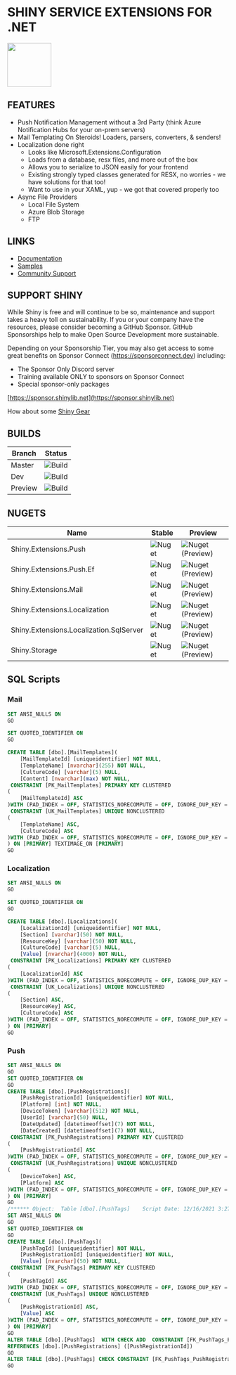 ﻿# SHINY SERVICE EXTENSIONS FOR .NET
<img src="https://github.com/shinyorg/shiny/raw/master/art/logo.png" width="100" /> 


## FEATURES
* Push Notification Management without a 3rd Party (think Azure Notification Hubs for your on-prem servers)
* Mail Templating On Steroids!  Loaders, parsers, converters, & senders!
* Localization done right
	* Looks like Microsoft.Extensions.Configuration
	* Loads from a database, resx files, and more out of the box
	* Allows you to serialize to JSON easily for your frontend
	* Existing strongly typed classes generated for RESX, no worries - we have solutions for that too!
	* Want to use in your XAML, yup - we got that covered properly too
* Async File Providers
	* Local File System
	* Azure Blob Storage
	* FTP

## LINKS
* [Documentation](https://shinylib.net/apiservices)
* [Samples](https://github.com/shinyorg/apiservices/tree/master/samples)
* [Community Support](https://github.com/shinyorg/shiny/discussions)

## SUPPORT SHINY

While Shiny is free and will continue to be so, maintenance and support takes a heavy toll on sustainability. If you or your company have the resources, please consider becoming a GitHub Sponsor. GitHub Sponsorships help to make Open Source Development more sustainable.

Depending on your Sponsorship Tier, you may also get access to some great benefits on Sponsor Connect (https://sponsorconnect.dev) including:
- The Sponsor Only Discord server
- Training available ONLY to sponsors on Sponsor Connect
- Special sponsor-only packages

[https://sponsor.shinylib.net](https://sponsor.shinylib.net)

How about some [Shiny Gear](https://www.redbubble.com/shop/ap/45038461)

## BUILDS

Branch|Status
------|------
Master|![Build](https://img.shields.io/github/workflow/status/shinyorg/shiny/Build/master?style=for-the-badge)|
Dev|![Build](https://img.shields.io/github/workflow/status/shinyorg/shiny/Build/dev?style=for-the-badge)|
Preview|![Build](https://img.shields.io/github/workflow/status/shinyorg/shiny/Build/preview?style=for-the-badge)|

## NUGETS

Name|Stable|Preview
----|------|-------
Shiny.Extensions.Push|![Nuget](https://img.shields.io/nuget/v/shiny.extensions.push?style=for-the-badge)|![Nuget (Preview)](https://img.shields.io/nuget/vpre/shiny.extensions.push?style=for-the-badge)
Shiny.Extensions.Push.Ef|![Nuget](https://img.shields.io/nuget/v/shiny.extensions.push.ef?style=for-the-badge)|![Nuget (Preview)](https://img.shields.io/nuget/vpre/shiny.extensions.push.ef?style=for-the-badge)
Shiny.Extensions.Mail|![Nuget](https://img.shields.io/nuget/v/shiny.extensions.mail?style=for-the-badge)|![Nuget (Preview)](https://img.shields.io/nuget/vpre/shiny.extensions.mail?style=for-the-badge)
Shiny.Extensions.Localization|![Nuget](https://img.shields.io/nuget/v/shiny.extensions.localization?style=for-the-badge)|![Nuget (Preview)](https://img.shields.io/nuget/vpre/shiny.extensions.localization?style=for-the-badge)
Shiny.Extensions.Localization.SqlServer|![Nuget](https://img.shields.io/nuget/v/shiny.extensions.localization.sqlserver?style=for-the-badge)|![Nuget (Preview)](https://img.shields.io/nuget/vpre/shiny.extensions.localization.sqlserver?style=for-the-badge)
Shiny.Storage|![Nuget](https://img.shields.io/nuget/v/shiny.storage?style=for-the-badge)|![Nuget (Preview)](https://img.shields.io/nuget/vpre/shiny.storage?style=for-the-badge)



## SQL Scripts

### Mail

```sql
SET ANSI_NULLS ON
GO

SET QUOTED_IDENTIFIER ON
GO

CREATE TABLE [dbo].[MailTemplates](
	[MailTemplateId] [uniqueidentifier] NOT NULL,
	[TemplateName] [nvarchar](255) NOT NULL,
	[CultureCode] [varchar](5) NULL,
	[Content] [nvarchar](max) NOT NULL,
 CONSTRAINT [PK_MailTemplates] PRIMARY KEY CLUSTERED
(
	[MailTemplateId] ASC
)WITH (PAD_INDEX = OFF, STATISTICS_NORECOMPUTE = OFF, IGNORE_DUP_KEY = OFF, ALLOW_ROW_LOCKS = ON, ALLOW_PAGE_LOCKS = ON, OPTIMIZE_FOR_SEQUENTIAL_KEY = OFF) ON [PRIMARY],
 CONSTRAINT [UK_MailTemplates] UNIQUE NONCLUSTERED
(
	[TemplateName] ASC,
	[CultureCode] ASC
)WITH (PAD_INDEX = OFF, STATISTICS_NORECOMPUTE = OFF, IGNORE_DUP_KEY = OFF, ALLOW_ROW_LOCKS = ON, ALLOW_PAGE_LOCKS = ON, OPTIMIZE_FOR_SEQUENTIAL_KEY = OFF) ON [PRIMARY]
) ON [PRIMARY] TEXTIMAGE_ON [PRIMARY]
GO
```

### Localization

```sql
SET ANSI_NULLS ON
GO

SET QUOTED_IDENTIFIER ON
GO

CREATE TABLE [dbo].[Localizations](
	[LocalizationId] [uniqueidentifier] NOT NULL,
	[Section] [varchar](50) NOT NULL,
	[ResourceKey] [varchar](50) NOT NULL,
	[CultureCode] [varchar](5) NULL,
	[Value] [nvarchar](4000) NOT NULL,
 CONSTRAINT [PK_Localizations] PRIMARY KEY CLUSTERED 
(
	[LocalizationId] ASC
)WITH (PAD_INDEX = OFF, STATISTICS_NORECOMPUTE = OFF, IGNORE_DUP_KEY = OFF, ALLOW_ROW_LOCKS = ON, ALLOW_PAGE_LOCKS = ON, OPTIMIZE_FOR_SEQUENTIAL_KEY = OFF) ON [PRIMARY],
 CONSTRAINT [UK_Localizations] UNIQUE NONCLUSTERED 
(
	[Section] ASC,
	[ResourceKey] ASC,
	[CultureCode] ASC
)WITH (PAD_INDEX = OFF, STATISTICS_NORECOMPUTE = OFF, IGNORE_DUP_KEY = OFF, ALLOW_ROW_LOCKS = ON, ALLOW_PAGE_LOCKS = ON, OPTIMIZE_FOR_SEQUENTIAL_KEY = OFF) ON [PRIMARY]
) ON [PRIMARY]
GO
```

### Push

```sql
SET ANSI_NULLS ON
GO
SET QUOTED_IDENTIFIER ON
GO
CREATE TABLE [dbo].[PushRegistrations](
	[PushRegistrationId] [uniqueidentifier] NOT NULL,
	[Platform] [int] NOT NULL,
	[DeviceToken] [varchar](512) NOT NULL,
	[UserId] [varchar](50) NULL,
	[DateUpdated] [datetimeoffset](7) NOT NULL,
	[DateCreated] [datetimeoffset](7) NOT NULL,
 CONSTRAINT [PK_PushRegistrations] PRIMARY KEY CLUSTERED
(
	[PushRegistrationId] ASC
)WITH (PAD_INDEX = OFF, STATISTICS_NORECOMPUTE = OFF, IGNORE_DUP_KEY = OFF, ALLOW_ROW_LOCKS = ON, ALLOW_PAGE_LOCKS = ON, OPTIMIZE_FOR_SEQUENTIAL_KEY = OFF) ON [PRIMARY],
 CONSTRAINT [UK_PushRegistrations] UNIQUE NONCLUSTERED
(
	[DeviceToken] ASC,
	[Platform] ASC
)WITH (PAD_INDEX = OFF, STATISTICS_NORECOMPUTE = OFF, IGNORE_DUP_KEY = OFF, ALLOW_ROW_LOCKS = ON, ALLOW_PAGE_LOCKS = ON, OPTIMIZE_FOR_SEQUENTIAL_KEY = OFF) ON [PRIMARY]
) ON [PRIMARY]
GO
/****** Object:  Table [dbo].[PushTags]    Script Date: 12/16/2021 3:27:13 PM ******/
SET ANSI_NULLS ON
GO
SET QUOTED_IDENTIFIER ON
GO
CREATE TABLE [dbo].[PushTags](
	[PushTagId] [uniqueidentifier] NOT NULL,
	[PushRegistrationId] [uniqueidentifier] NOT NULL,
	[Value] [nvarchar](50) NOT NULL,
 CONSTRAINT [PK_PushTags] PRIMARY KEY CLUSTERED
(
	[PushTagId] ASC
)WITH (PAD_INDEX = OFF, STATISTICS_NORECOMPUTE = OFF, IGNORE_DUP_KEY = OFF, ALLOW_ROW_LOCKS = ON, ALLOW_PAGE_LOCKS = ON, OPTIMIZE_FOR_SEQUENTIAL_KEY = OFF) ON [PRIMARY],
 CONSTRAINT [UK_PushTags] UNIQUE NONCLUSTERED
(
	[PushRegistrationId] ASC,
	[Value] ASC
)WITH (PAD_INDEX = OFF, STATISTICS_NORECOMPUTE = OFF, IGNORE_DUP_KEY = OFF, ALLOW_ROW_LOCKS = ON, ALLOW_PAGE_LOCKS = ON, OPTIMIZE_FOR_SEQUENTIAL_KEY = OFF) ON [PRIMARY]
) ON [PRIMARY]
GO
ALTER TABLE [dbo].[PushTags]  WITH CHECK ADD  CONSTRAINT [FK_PushTags_PushRegistrations] FOREIGN KEY([PushRegistrationId])
REFERENCES [dbo].[PushRegistrations] ([PushRegistrationId])
GO
ALTER TABLE [dbo].[PushTags] CHECK CONSTRAINT [FK_PushTags_PushRegistrations]
GO
```